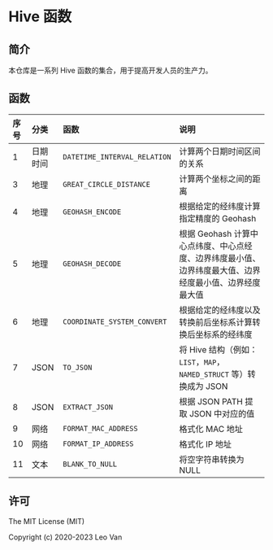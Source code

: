 # Hive 函数

## 简介

本仓库是一系列 Hive 函数的集合，用于提高开发人员的生产力。

## 函数

| 序号 | 分类     | 函数                         | 说明                                                         |
| :--- | :------- | :--------------------------- | :----------------------------------------------------------- |
| 1    | 日期时间 | `DATETIME_INTERVAL_RELATION` | 计算两个日期时间区间的关系                                   |
| 3    | 地理     | `GREAT_CIRCLE_DISTANCE`      | 计算两个坐标之间的距离                                       |
| 4    | 地理     | `GEOHASH_ENCODE`             | 根据给定的经纬度计算指定精度的 Geohash                       |
| 5    | 地理     | `GEOHASH_DECODE`             | 根据 Geohash 计算中心点纬度、中心点经度、边界纬度最小值、边界纬度最大值、边界经度最小值、边界经度最大值 |
| 6    | 地理     | `COORDINATE_SYSTEM_CONVERT`  | 根据给定的经纬度以及转换前后坐标系计算转换后坐标系的经纬度   |
| 7    | JSON     | `TO_JSON`                    | 将 Hive 结构（例如：`LIST`，`MAP`，`NAMED_STRUCT` 等）转换成为 JSON |
| 8    | JSON     | `EXTRACT_JSON`               | 根据 JSON PATH 提取 JSON 中对应的值                          |
| 9    | 网络     | `FORMAT_MAC_ADDRESS`         | 格式化 MAC 地址                                              |
| 10   | 网络     | `FORMAT_IP_ADDRESS`          | 格式化 IP 地址                                               |
| 11   | 文本     | `BLANK_TO_NULL`              | 将空字符串转换为 NULL                                        |

## 许可

The MIT License (MIT)

Copyright (c) 2020-2023 Leo Van
